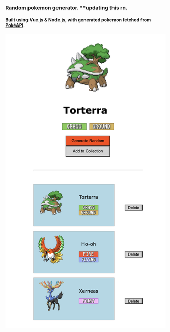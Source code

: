 ### Random pokemon generator.  **updating this rn.
#### Built using Vue.js & Node.js, with generated pokemon fetched from [PokéAPI](https://pokeapi.co).

<img src="https://github.com/edwinliiiii/pokerand/blob/main/src/frontend/src/components/Screen%20Shot%202023-01-17%20at%2012.28.10%20PM.png"  width="600">

